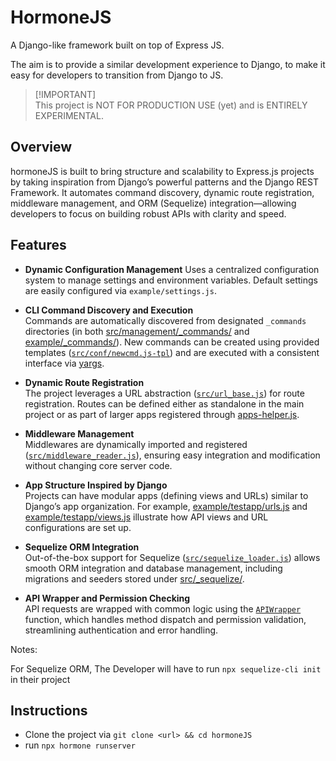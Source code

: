 # HormoneJS

A Django-like framework built on top of Express JS.

The aim is to provide a similar development experience to Django, to make it easy for developers to transition from Django to JS.


> [!IMPORTANT]\
> This project is NOT FOR PRODUCTION USE (yet) and is ENTIRELY EXPERIMENTAL.
>

## Overview

hormoneJS is built to bring structure and scalability to Express.js projects by taking inspiration from Django’s powerful patterns and the Django REST Framework. It automates command discovery, dynamic route registration, middleware management, and ORM (Sequelize) integration—allowing developers to focus on building robust APIs with clarity and speed.

## Features

- **Dynamic Configuration Management**
  Uses a centralized configuration system to manage settings and environment variables. Default settings are easily configured via `example/settings.js`.

- **CLI Command Discovery and Execution**  
  Commands are automatically discovered from designated `_commands` directories (in both [src/management/_commands/](src/management/_commands/) and [example/_commands/](example/_commands/)). New commands can be created using provided templates ([`src/conf/newcmd.js-tpl`](src/conf/newcmd.js-tpl)) and are executed with a consistent interface via [yargs](https://yargs.js.org/).

- **Dynamic Route Registration**  
  The project leverages a URL abstraction ([`src/url_base.js`](src/url_base.js)) for route registration. Routes can be defined either as standalone in the main project or as part of larger apps registered through [apps-helper.js](src/apps-helper.js).

- **Middleware Management**  
  Middlewares are dynamically imported and registered ([`src/middleware_reader.js`](src/middleware_reader.js)), ensuring easy integration and modification without changing core server code.

- **App Structure Inspired by Django**  
  Projects can have modular apps (defining views and URLs) similar to Django’s app organization. For example, [example/testapp/urls.js](example/testapp/urls.js) and [example/testapp/views.js](example/testapp/views.js) illustrate how API views and URL configurations are set up.

- **Sequelize ORM Integration**  
  Out-of-the-box support for Sequelize ([`src/sequelize_loader.js`](src/sequelize_loader.js)) allows smooth ORM integration and database management, including migrations and seeders stored under [src/_sequelize/](src/_sequelize/).

- **API Wrapper and Permission Checking**  
  API requests are wrapped with common logic using the [`APIWrapper`](src/pre_register.js) function, which handles method dispatch and permission validation, streamlining authentication and error handling.


Notes: 


For Sequelize ORM, The Developer will have to run `npx sequelize-cli init` in their project


## Instructions

- Clone the project via `git clone <url> && cd hormoneJS`
- run `npx hormone runserver`
